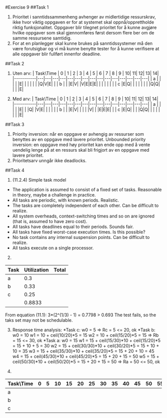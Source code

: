#Exercise 9
##Task 1
1. Prioritet i sanntidssammenheng avhenger av midlertidige ressurskrav, ikke hvor viktig oppgaven er for at systemet skal oppnå/opprettholde riktig funksjonalitet. Oppgaver blir tilegnet prioritet for å kunne avgjøre hvilke oppgaver som skal gjennomføres først dersom flere ber om de samme ressursene samtidig. 
2. For at en planlegger skal kunne brukes på sanntidssystemer må den være forutsigbar og vi må kunne benytte tester for å kunne verifisere at alle oppgaver blir fullført innenfor deadline. 

##Task 2
1. Uten arv:
| Task\Time | 0 | 1 | 2 | 3 | 4 | 5 | 6 | 7 | 8 | 9 | 10| 11| 12| 13| 14|
|-----------|---|---|---|---|---|---|---|---|---|---|---|---|---|---|---| 
| a | | | | |E| | | | | | |Q|V|E| | 
| b | | |E|V| |V|E|E|E| | | | | | | 
| c |E|Q| | | | | | | |Q|Q| | | |E|

2. Med arv:
| Task\Time | 0 | 1 | 2 | 3 | 4 | 5 | 6 | 7 | 8 | 9 | 10| 11| 12| 13| 14| |-----------|---|---|---|---|---|---|---|---|---|---|---|---|---|---|---| 
| a | | | | |E| | |Q| |V|E| | | | | 
| b | | |E|V| | | | |V| | |E|E|E| | 
| c |E|Q| | | |Q|Q| | | | | | | |E|

##Task 3
1. Priority inversion: når en oppgave er avhengig av ressurser som benyttes av en oppgave med lavere prioritet. 
Unbounded priority inversion: en oppgave med høy prioritet kan ende opp med å vente uendelig lenge på at en ressurs skal bli frigjort av en oppgave med lavere prioritet.
2. Prioritetsarv unngår ikke deadlocks.

##Task 4
1. (11.2.4) Simple task model
* The application is assumed to consist of a fixed set of tasks. Reasonable in theory, maybe a challenge in practice. 
* All tasks are periodic, with known periods. Realistic. 
* The tasks are completely independent of each other. Can be difficult to realize. 
* All system overheads, context-switching times and so on are ignored (that is, assumed to have zero cost). 
* All tasks have deadlines equal to their periods. Sounds fair. 
* All tasks have fixed worst-case execution times. Is this possible?
* No task contains any internal suspension points. Can be difficult to realize.
* All tasks execute on a single processor. 

2. 
|Task | Utilization | Total |
|-----|-------------|-------|
| a | 0.3   |
| b | 0.33  |
| c | 0.25  |
|   | 0.8833|

From equation (11.1): 3*(2^(1/3) - 1) = 0.7798 > 0.693 
The test fails, so the taks set may not be schedulable. 

3. Response time analysis: 
*Task c:
w0 = 5 => Rc = 5 <= 20, ok
*Task b:
w0 = 10
w1 = 10 + ceil(10/20)*5 = 15
w2 = 10 + ceil(15/20)*5 = 15
=> Rb = 15 <= 30, ok
*Task a:
w0 = 15
w1 = 15 + ceil(15/30)*10 + ceil(15/20)*5 = 15 + 10 + 5 = 30
w2 = 15 + ceil(30/30)*10 + ceil(30/20)*5 = 15 + 10 + 10 = 35
w3 = 15 + ceil(35/30)*10 + ceil(35/20)*5 = 15 + 20 + 10 = 45
w4 = 15 + ceil(45/30)*10 + ceil(45/20)*5 = 15 + 20 + 15 = 50
w5 = 15 + ceil(50/30)*10 + ceil(50/20)*5 = 15 + 20 + 15 = 50
=> Ra = 50 <= 50, ok

4.
| Task\Time | 0 | 5 | 10| 15| 20| 25| 30| 35| 40| 45| 50| 55| 60| 65| 70| 75| 80| 85| 90| 95|100|105|110|115|120|125|130|135|140|145|
|-----------|---|---|---|---|---|---|---|---|---|---|---|---|---|---|---|---|---|---|---|---|---|---|---|---|---|---|---|---|---|---|
| a | 
| b | 
| c |




